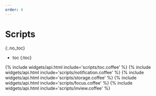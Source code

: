 ```yaml
---
order: 4
---
```


# Scripts
{:.no_toc}

* toc
{:toc}

{% include widgets/api.html include='scripts/toc.coffee' %}
{% include widgets/api.html include='scripts/notification.coffee' %}
{% include widgets/api.html include='scripts/storage.coffee' %}
{% include widgets/api.html include='scripts/focus.coffee' %}
{% include widgets/api.html include='scripts/inview.coffee' %}

